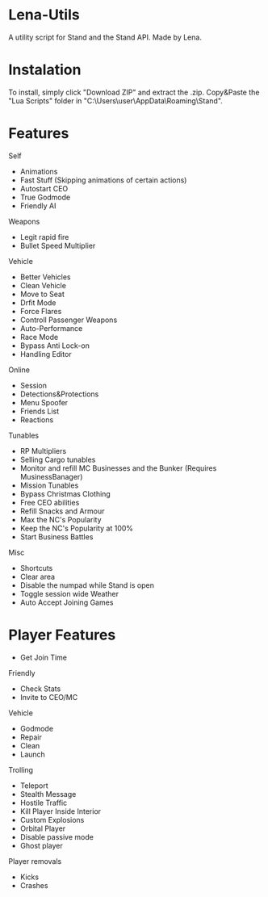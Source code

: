 # Lena-Utils
A utility script for Stand and the Stand API. Made by Lena.

# Instalation
To install, simply click "Download ZIP" and extract the .zip. Copy&Paste the "Lua Scripts" folder in "C:\Users\user\AppData\Roaming\Stand".

# Features

Self
-   Animations
-   Fast Stuff (Skipping animations of certain actions)
-   Autostart CEO
-   True Godmode
-   Friendly AI

Weapons
-   Legit rapid fire
-   Bullet Speed Multiplier

Vehicle
-   Better Vehicles  
-   Clean Vehicle
-   Move to Seat
-   Drfit Mode
-   Force Flares
-   Controll Passenger Weapons
-   Auto-Performance
-   Race Mode
-   Bypass Anti Lock-on
-   Handling Editor

Online
-   Session
-   Detections&Protections
-   Menu Spoofer
-   Friends List
-   Reactions

Tunables
-   RP Multipliers
-   Selling Cargo tunables
-   Monitor and refill MC Businesses and the Bunker (Requires MusinessBanager)
-   Mission Tunables
-   Bypass Christmas Clothing
-   Free CEO abilities
-   Refill Snacks and Armour
-   Max the NC's Popularity
-   Keep the NC's Popularity at 100%
-   Start Business Battles

Misc
-   Shortcuts
-   Clear area
-   Disable the numpad while Stand is open
-   Toggle session wide Weather
-   Auto Accept Joining Games

# Player Features
- Get Join Time

Friendly
-   Check Stats
-   Invite to CEO/MC

Vehicle
-   Godmode
-   Repair
-   Clean
-   Launch

Trolling
-   Teleport
-   Stealth Message
-   Hostile Traffic
-   Kill Player Inside Interior
-   Custom Explosions
-   Orbital Player
-   Disable passive mode
-   Ghost player

Player removals
-   Kicks
-   Crashes
